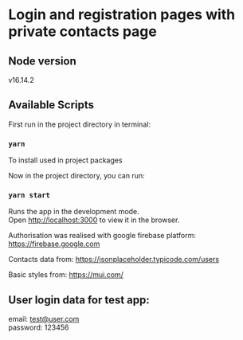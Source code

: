 # Login and registration pages with private contacts page

## Node version
v16.14.2

## Available Scripts

First run in the project directory in terminal:
### `yarn` 
To install used in project packages

Now in the project directory, you can run:
### `yarn start`
Runs the app in the development mode.\
Open [http://localhost:3000](http://localhost:3000) to view it in the browser.

Authorisation was realised with google firebase platform:  https://firebase.google.com

Contacts data from: https://jsonplaceholder.typicode.com/users

Basic styles from: https://mui.com/

## User login data for test app:
email: test@user.com\
password: 123456
